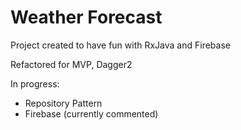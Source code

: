 # Weather Forecast

Project created to have fun with RxJava and Firebase

Refactored for MVP, Dagger2

In progress:
- Repository Pattern 
- Firebase (currently commented)
